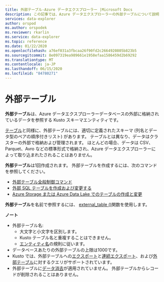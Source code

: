 ```yaml
---
title: 外部テーブル-Azure データエクスプローラー |Microsoft Docs
description: この記事では、Azure データエクスプローラーの外部テーブルについて説明します。
services: data-explorer
author: orspod
ms.author: orspodek
ms.reviewer: rkarlin
ms.service: data-explorer
ms.topic: reference
ms.date: 01/22/2020
ms.openlocfilehash: a76ef031a3fbcaa26f90fd2c2664920805b823b5
ms.sourcegitcommit: 8e097319ea989661e1958efaa1586459d2b69292
ms.translationtype: MT
ms.contentlocale: ja-JP
ms.lasthandoff: 06/15/2020
ms.locfileid: "84780271"
---
```

# <a name="external-tables"></a>外部テーブル

**外部テーブル**は、Azure データエクスプローラーデータベースの外部に格納されているデータを参照する Kusto スキーマエンティティです。

[テーブル](tables.md)と同様に、外部テーブルには、適切に定義されたスキーマ (列名とデータ型のペアの順序付きリスト) があります。 テーブルとは異なり、データはクラスターの外部で格納および管理されます。 ほとんどの場合、データは CSV、Parquet、Avro などの標準形式で格納され、Azure データエクスプローラーによって取り込まれたされることはありません。

**外部テーブル**は1回作成されます。 外部テーブルを作成するには、次のコマンドを参照してください。
* [外部テーブル全般制御コマンド](../../management/externaltables.md)
* [外部 SQL テーブルを作成および変更する](../../management/external-sql-tables.md)
* [Azure Storage または Azure Data Lake でのテーブルの作成と変更](../../management/external-tables-azurestorage-azuredatalake.md)

**外部テーブル**を名前で参照するには、 [external_table ()](../../query/externaltablefunction.md)関数を使用します。 

**ノート**

* 外部テーブル名:
   * 大文字と小文字を区別します。
   * Kusto テーブル名と重複することはできません。
   * [エンティティ名](./entity-names.md)の規則に従います。
* データベースあたりの外部テーブルの上限は1000です。
* Kusto では、外部テーブルへの[エクスポート](../../management/data-export/export-data-to-an-external-table.md)と[連続エクスポート](../../management/data-export/continuous-data-export.md)、および[外部テーブル](../../../data-lake-query-data.md)に対するクエリがサポートされています。
* 外部テーブルに[データ消去](../../concepts/data-purge.md)が適用されていません。 外部テーブルからレコードが削除されることはありません。
